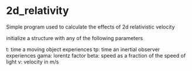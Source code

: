 # 2d_relativity
Simple program used to calculate the effects of 2d relativistic velocity

initialize a structure with any of the following parameters

t: time a moving object experiences
tp: time an inertial observer experiences
gama: lorentz factor
beta: speed as a fraction of the speed of light
v: velocity in m/s
